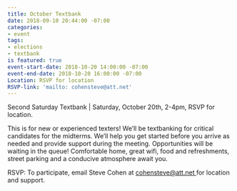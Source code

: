 ```yaml
---
title: October Textbank
date: 2018-09-10 20:44:00 -07:00
categories:
- event
tags:
- elections
- textbank
is featured: true
event-start-date: 2018-10-20 14:00:00 -07:00
event-end-date: 2018-10-20 16:00:00 -07:00
Location: RSVP for location
RSVP-link: 'mailto: cohensteve@att.net'
---
```


Second Saturday Textbank | Saturday, October 20th, 2-4pm, RSVP for location. 

This is for new or experienced texters! We’ll be textbanking for critical candidates for the midterms. We’ll help you get started before you arrive as needed and provide support during the meeting. Opportunities will be waiting in the queue! Comfortable home, great wifi, food and refreshments, street parking and a conducive atmosphere await you.

RSVP: To participate, email Steve Cohen at [cohensteve@att.net ](mailto:cohensteve@att.net)for location and support.